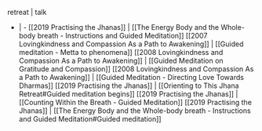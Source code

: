 retreat | talk
- | -
[[2019 Practising the Jhanas]] | [[The Energy Body and the Whole-body breath - Instructions and Guided Meditation]]
[[2007 Lovingkindness and Compassion As a Path to Awakening]] | [[Guided meditation - Metta to phenomena]]
[[2008 Lovingkindness and Compassion As a Path to Awakening]] | [[Guided Meditation on Gratitude and Compassion]]
[[2008 Lovingkindness and Compassion As a Path to Awakening]] | [[Guided Meditation - Directing Love Towards Dharmas]]
[[2019 Practising the Jhanas]] | [[Orienting to This Jhana Retreat#Guided meditation begins]]
[[2019 Practising the Jhanas]] | [[Counting Within the Breath - Guided Meditation]]
[[2019 Practising the Jhanas]] | [[The Energy Body and the Whole-body breath - Instructions and Guided Meditation#Guided meditation]]